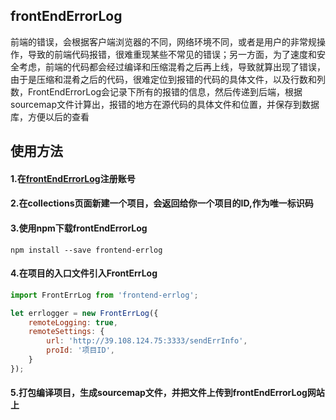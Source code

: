 ## frontEndErrorLog

前端的错误，会根据客户端浏览器的不同，网络环境不同，或者是用户的非常规操作，导致的前端代码报错，很难重现某些不常见的错误；另一方面，为了速度和安全考虑，前端的代码都会经过编译和压缩混肴之后再上线，导致就算出现了错误，由于是压缩和混肴之后的代码，很难定位到报错的代码的具体文件，以及行数和列数，FrontEndErrorLog会记录下所有的报错的信息，然后传递到后端，根据sourcemap文件计算出，报错的地方在源代码的具体文件和位置，并保存到数据库，方便以后的查看

## 使用方法

#### 1.在[frontEndErrorLog](http://39.108.124.75:3333/join)注册账号

#### 2.在collections页面新建一个项目，会返回给你一个项目的ID,作为唯一标识码

#### 3.使用npm下载frontEndErrorLog

```
npm install --save frontend-errlog
```
#### 4.在项目的入口文件引入FrontErrLog
```js
import FrontErrLog from 'frontend-errlog';
```

``` js
let errlogger = new FrontErrLog({
    remoteLogging: true,
    remoteSettings: {
        url: 'http://39.108.124.75:3333/sendErrInfo',
        proId: '项目ID',
    }
});
```
#### 5.打包编译项目，生成sourcemap文件，并把文件上传到frontEndErrorLog网站上
